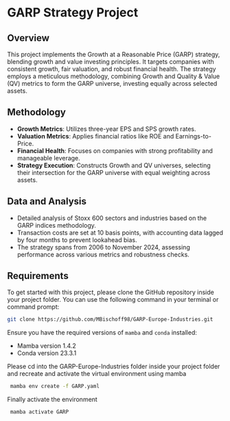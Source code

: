 # GARP Strategy Project

## Overview
This project implements the Growth at a Reasonable Price (GARP) strategy, blending growth and value investing principles. It targets companies with consistent growth, fair valuation, and robust financial health. The strategy employs a meticulous methodology, combining Growth and Quality & Value (QV) metrics to form the GARP universe, investing equally across selected assets.

## Methodology
- **Growth Metrics**: Utilizes three-year EPS and SPS growth rates.
- **Valuation Metrics**: Applies financial ratios like ROE and Earnings-to-Price.
- **Financial Health**: Focuses on companies with strong profitability and manageable leverage.
- **Strategy Execution**: Constructs Growth and QV universes, selecting their intersection for the GARP universe with equal weighting across assets.

## Data and Analysis
- Detailed analysis of Stoxx 600  sectors and industries based on the GARP indices methodology.
- Transaction costs are set at 10 basis points, with accounting data lagged by four months to prevent lookahead bias.
- The strategy spans from 2006 to November 2024, assessing performance across various metrics and robustness checks.

## Requirements
To get started with this project, please clone the GitHub repository inside your project folder. You can use the following command in your terminal or command prompt:

```bash
git clone https://github.com/MBischoff98/GARP-Europe-Industries.git
``` 

Ensure you have the required versions of `mamba` and `conda` installed:
- Mamba version 1.4.2
- Conda version 23.3.1

Please cd into the GARP-Europe-Industries folder inside your project folder and recreate and activate the virtual environment using mamba

```bash
 mamba env create -f GARP.yaml
 ```

Finally activate the environment

```bash
 mamba activate GARP
 ```
